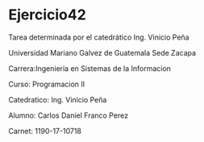 # Ejercicio42
Tarea determinada por el catedrático Ing. Vinicio Peña 

Universidad Mariano Galvez de Guatemala Sede Zacapa 

Carrera:Ingenieria en Sistemas de la Informacion 

Curso: Programacion II 

Catedratico: Ing. Vinicio Peña 

Alumno: Carlos Daniel Franco Perez 

Carnet: 1190-17-10718
